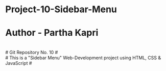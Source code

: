 # Project-10-Sidebar-Menu

# Author - Partha Kapri
<br>
# Git Repository No. 10 #
<br>
# This is a "Sidebar Menu" Web-Development project using HTML, CSS & JavaScript #
<br>
